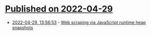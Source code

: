 # [Published on 2022-04-29](index.md)

* [2022-04-29, 13:56:53](https://news.ycombinator.com/item?id=31205139) - [Web scraping via JavaScript runtime heap snapshots](https://www.adriancooney.ie/blog/web-scraping-via-javascript-heap-snapshots)
